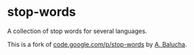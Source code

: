 stop-words
==========

A collection of stop words for several languages.

This is a fork of [code.google.com/p/stop-words](https://code.google.com/p/stop-words/) by [A. Balucha](http://www.tonyb.sk/).